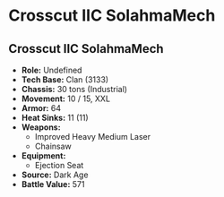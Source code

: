 # Crosscut IIC SolahmaMech
## Crosscut IIC SolahmaMech
- **Role:** Undefined
- **Tech Base:** Clan (3133)
- **Chassis:** 30 tons (Industrial)
- **Movement:** 10 / 15, XXL
- **Armor:** 64
- **Heat Sinks:** 11 (11)
- **Weapons:**
  - Improved Heavy Medium Laser
  - Chainsaw
- **Equipment:**
  - Ejection Seat
- **Source:** Dark Age
- **Battle Value:** 571

